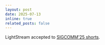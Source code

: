 ```yaml
---
layout: post
date: 2025-07-13
inline: true
related_posts: false
---
```


LightStream accepted to [SIGCOMM'25 shorts](https://conferences.sigcomm.org/sigcomm/2025/cfp/).
